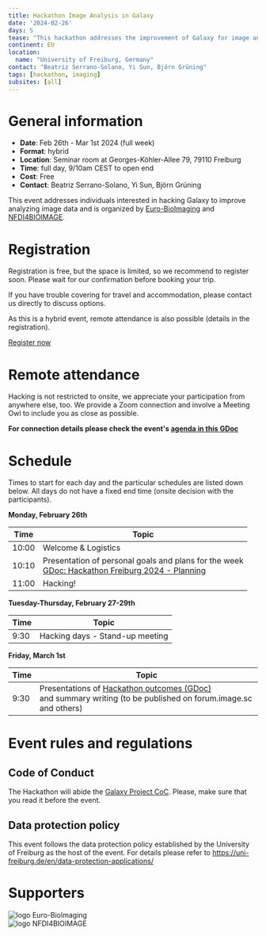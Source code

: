 ```yaml
---
title: Hackathon Image Analysis in Galaxy
date: '2024-02-26'
days: 5
tease: "This hackathon addresses the improvement of Galaxy for image analysis"
continent: EU
location:
  name: "University of Freiburg, Germany"
contact: "Beatriz Serrano-Solano, Yi Sun, Björn Grüning"
tags: [hackathon, imaging]
subsites: [all]
---
```


# General information

- **Date**: Feb 26th - Mar 1st 2024 (full week)
- **Format**: hybrid
- **Location**: Seminar room at Georges-Köhler-Allee 79, 79110 Freiburg
- **Time**: full day, 9/10am CEST to open end
- **Cost**: Free
- **Contact**: Beatriz Serrano-Solano, Yi Sun, Björn Grüning

This event addresses individuals interested in hacking Galaxy to improve analyzing image data and is organized by [Euro-BioImaging](https://www.eurobioimaging.eu) and [NFDI4BIOIMAGE](https://nfdi4bioimage.de). 

# Registration

Registration is free, but the space is limited, so we recommend to register soon. Please wait for our confirmation before booking your trip.

If you have trouble covering for travel and accommodation, please contact us directly to discuss options.

As this is a hybrid event, remote attendance is also possible (details in the registration).

<div class="row justify-content-center">
  <a class="btn w-25 btn-dark" href="https://forms.gle/A2VBPtFwVJjpB4tc7" role="button" target="_blank">Register now</a>
</div>

# Remote attendance

Hacking is not restricted to onsite, we appreciate your participation from anywhere else, too. We provide a Zoom connection and involve a Meeting Owl to include you as close as possible.

**For connection details please check the event's [agenda in this GDoc](https://docs.google.com/document/d/1pVToHXfwDLCkRZF0ifg9aVeT3cg-cjGEYWVSyIRd2hc/edit#heading=h.84pge7bu74zm)**

# Schedule

Times to start for each day and the particular schedules are listed down below. All days do not have a fixed end time (onsite decision with the participants).

**Monday, February 26th**

| Time | Topic |
|---|---|
| 10:00 | Welcome & Logistics |
| 10:10 | Presentation of personal goals and plans for the week<br>[GDoc: Hackathon Freiburg 2024 - Planning](https://docs.google.com/document/d/1Sckc6me-6oVZlPovle-h4gWKgYCiHkendhnQK2wBOzY/edit) |
| 11:00 | Hacking! |

**Tuesday-Thursday, February 27-29th**

| Time | Topic |
|---|---|
| 9:30 | Hacking days - Stand-up meeting |

**Friday, March 1st**

| Time | Topic |
|---|---|
| 9:30 | Presentations of [Hackathon outcomes (GDoc)](https://docs.google.com/presentation/d/1saZiyLmS8q4-6BH2LGjxGtpeYLIZSqgoj2tZSGmkFyU/edit#slide=id.g28c070389ad_3_766)<br>and summary writing (to be published on forum.image.sc and others) |

# Event rules and regulations

## Code of Conduct

The Hackathon will abide the [Galaxy Project CoC](https://galaxyproject.org/community/coc/).
Please, make sure that you read it before the event.

## Data protection policy

This event follows the data protection policy established by the University of Freiburg as the host of the event. For details please refer to https://uni-freiburg.de/en/data-protection-applications/

# Supporters

<div style="max-width: 300px">

![logo Euro-BioImaging](/images/logos/eubi_logo.png)
![logo NFDI4BIOIMAGE](/images/logos/nfdi4bioimage.png)

</div>
